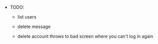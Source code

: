 
- TODO: 
    - list users 
    - delete message 

    - delete account throws to bad screen where you can't log in again